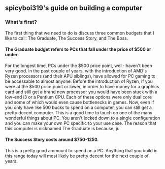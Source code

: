 ## spicyboi319's guide on building a computer

### What's first?
The first thing that we need to do is discuss three common budgets that I like to call: The Graduate, The Success Story, and The Boss. 

#### The Graduate budget refers to PCs that fall under the price of $500 or under. 
For the longest time, PCs under the $500 price point, well- haven't been very good. In the past couple of years, with the introduction of AMD's Ryzen processors (and their APU siblings), have allowed for PC gaming to be accessable to almost anyone. Before the introduction of Ryzen, if you were at the $500 price point or lower, in order to have money for a graphics card and still get a brand new processor you would have been stuck with a low-end i3 or a Pentium CPU. Each of these options were only dual core and some of which would even cause bottlenecks in games. Now, even if you only have like 500 bucks to spend on a computer, you can still get a pretty decent computer. This is a good time to touch on one of the many wonderful things about PC. You aren't locked down to a single configuration and you can make your own PC specific to your use case. The reason that this computer is nicknamed The Graduate is because, ju


#### The Success Story costs around $750-1250.
This is a pretty good ammount to spend on a PC. Anything that you build in this range today will most likely be pretty decent for the next couple of years. 
